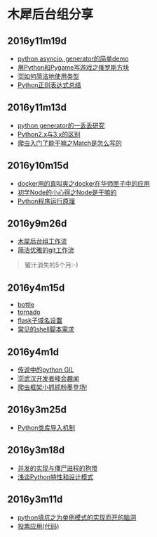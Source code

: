 # 木犀后台组分享

## 2016y11m19d

+ [python asyncio, generator的简单demo](https://github.com/neo1218/ngx)
+ [用Python和Pygame写游戏之俄罗斯方块](https://github.com/RoseOu/Tetris)
+ [🈳如何简洁地使用类型]()
+ [Python正则表达式总结](http://www.jianshu.com/p/e7bb97218946)

## 2016y11m13d

+ [python generator的一丢丢研究](https://neo1218.github.io/yield/)
+ [Python2.x与3.x的区别](http://kasheemlew.github.io/2016/10/25/python3-features/)
+ [爬虫入门了能干嘛之Match是怎么写的](https://github.com/RoseOu/Match)

## 2016y10m15d

+ [docker用的真叫爽之docker在华师匣子中的应用](https://github.com/restccnu/restccnu)
+ [初学Node的小心得之Node是干嘛的](https://github.com/muxih4ck/share/blob/master/ppts/node.pdf)
+ [Python程序运行原理](http://kasheemlew.github.io/2016/08/18/python-theory/)

## 2016y9m26d

+ [木犀后台组工作流](https://neo1218.github.io/muxi-backend-workflow/)
+ [简洁优雅的git工作流](https://neo1218.github.io/git-work-flow/)

> 蜜汁消失的5个月:-)

## 2016y4m15d

+ [bottle](http://roseou.github.io/2016/03/27/bottle/)
+ [tornado](http://kasheemlew.github.io/2016/03/31/Tornado/)
+ [flask子域名设置](http://kasheemlew.github.io/2016/04/15/flask-subdomain/)
+ [常见的shell脚本需求](https://neo1218.github.io/shell/)

## 2016y4m1d

+ [传说中的python GIL](https://github.com/muxih4ck/share/blob/master/ppts/GIL.pdf)
+ [🈳武汉开发者峰会趣闻]()
+ [爬虫框架小抓抓粉墨登场!](https://github.com/wanzifa/CuteScrapy)

## 2016y3m25d

+ [Python类库导入机制](https://neo1218.github.io/python-import/)

## 2016y3m18d
+ [并发的实现与僵尸进程的狗带](https://github.com/muxih4ck/share/blob/master/wanblog/web.html)
+ [浅谈Python特性和设计模式](https://neo1218.github.io/structure/)

## 2016y3m11d

+ [python填坑之为单例模式的实现而开的脑洞](https://github.com/muxih4ck/share/blob/master/wanblog/python.html)
+ [投票应用(代码)](https://github.com/kasheemlew/Votes)
